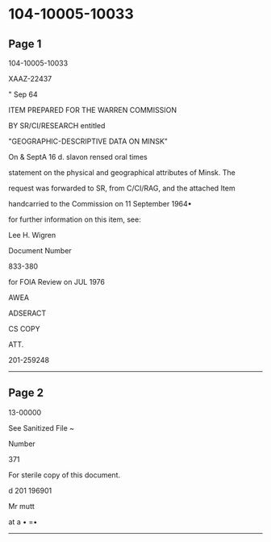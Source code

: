 # 104-10005-10033

## Page 1

104-10005-10033

XAAZ-22437

" Sep 64

ITEM PREPARED FOR THE WARREN COMMISSION

BY SR/CI/RESEARCH entitled

"GEOGRAPHIC-DESCRIPTIVE DATA ON MINSK"

On & SeptA 16 d. slavon rensed oral times

statement on the physical and geographical attributes of Minsk. The

request was forwarded to SR, from C/CI/RAG, and the attached Item

handcarried to the Commission on 11 September 1964•

for further information on this item, see:

Lee H. Wigren

Document Number

833-380

for FOlA Review on JUL 1976

AWEA

ADSERACT

CS COPY

ATT.

201-259248

---

## Page 2

13-00000

See Sanitized File ~

Number

371

For sterile copy of this document.

d 201 196901

Mr mutt

at a • =•

---

